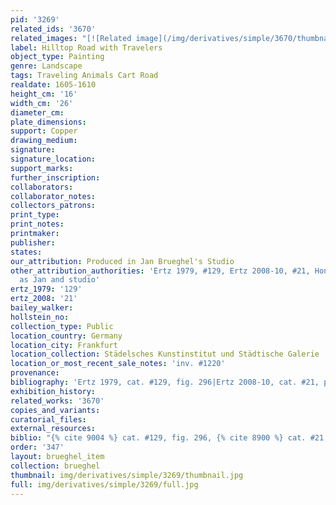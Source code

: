 ```yaml
---
pid: '3269'
related_ids: '3670'
related_images: "[![Related image](/img/derivatives/simple/3670/thumbnail.jpg)](/brughel/3670)"
label: Hilltop Road with Travelers
object_type: Painting
genre: Landscape
tags: Traveling Animals Cart Road
realdate: 1605-1610
height_cm: '16'
width_cm: '26'
diameter_cm: 
plate_dimensions: 
support: Copper
drawing_medium: 
signature: 
signature_location: 
support_marks: 
further_inscription: 
collaborators: 
collaborator_notes: 
collectors_patrons: 
print_type: 
print_notes: 
printmaker: 
publisher: 
states: 
our_attribution: Produced in Jan Brueghel's Studio
other_attribution_authorities: 'Ertz 1979, #129, Ertz 2008-10, #21, Honig database
  as Jan and studio'
ertz_1979: '129'
ertz_2008: '21'
bailey_walker: 
hollstein_no: 
collection_type: Public
location_country: Germany
location_city: Frankfurt
location_collection: Städelsches Kunstinstitut und Städtische Galerie
location_or_most_recent_sale_notes: 'inv. #1220'
provenance: 
bibliography: 'Ertz 1979, cat. #129, fig. 296|Ertz 2008-10, cat. #21, pp. 107-110'
exhibition_history: 
related_works: '3670'
copies_and_variants: 
curatorial_files: 
external_resources: 
biblio: "{% cite 9004 %} cat. #129, fig. 296, {% cite 8900 %} cat. #21, pp. 107-110"
order: '347'
layout: brueghel_item
collection: brueghel
thumbnail: img/derivatives/simple/3269/thumbnail.jpg
full: img/derivatives/simple/3269/full.jpg
---
```

